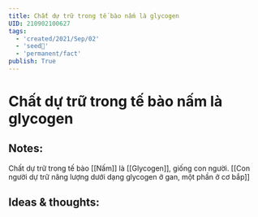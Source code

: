 ```yaml
---
title: Chất dự trữ trong tế bào nấm là glycogen
UID: 210902100627
tags:
  - 'created/2021/Sep/02'
  - 'seed🥜'
  - 'permanent/fact'
publish: True
---
```

# Chất dự trữ trong tế bào nấm là glycogen

## Notes:
Chất dự trữ trong tế bào [[Nấm]] là [[Glycogen]], giống con người.
[[Con người dự trữ năng lượng dưới dạng glycogen ở gan, một phần ở cơ bắp]]

## Ideas & thoughts:
